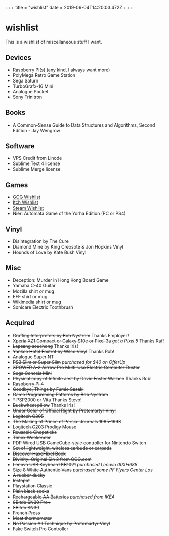 +++
title = "wishlist"
date = 2019-06-04T14:20:03.472Z
+++
# wishlist

This is a wishlist of miscellaneous stuff I want.

## Devices
* Raspberry Pi(s) (any kind, I always want more)
* PolyMega Retro Game Station
* Sega Saturn
* TurboGrafx-16 Mini
* Analogue Pocket
* Sony Trinitron

## Books
* A Common-Sense Guide to Data Structures and Algorithms, Second Edition - Jay Wengrow

## Software
* VPS Credit from Linode
* Sublime Text 4 license
* Sublime Merge license

## Games
* [GOG Wishlist](https://www.gog.com/u/kebg/wishlist)
* [Itch Wishlist](https://itch.io/c/426557/wishlist)
* [Steam Wishlist](https://store.steampowered.com/wishlist/id/kebsteam/)
* Nier: Automata Game of the Yorha Edition (PC or PS4)

## Vinyl
* Disintegration by The Cure
* Diamond Mine by King Creosote & Jon Hopkins Vinyl
* Hounds of Love by Kate Bush Vinyl

## Misc
* Deception: Murder in Hong Kong Board Game
* Yamaha C-40 Guitar
* Mozilla shirt or mug
* EFF shirt or mug
* Wikimedia shirt or mug
* Sonicare Electric Toothbrush

## Acquired

* ~~Crafting Interpreters by Bob Nystrom~~ Thanks Employer!
* ~~Xperia XZ1 Compact or Galaxy S10e or Pixel 3a~~ *got a Pixel 5* Thanks Raf!
* ~~Lapsang souchong~~ Thanks Iris!
* ~~Yankee Hotel Foxtrot by Wilco Vinyl~~ Thanks Rob!
* ~~Analogue Super NT~~
* ~~PS3 Slim or Super Slim~~ *purchased for $40 on OfferUp*
* ~~XPOWER A-2 Airrow Pro Multi-Use Electric Computer Duster~~
* ~~Sega Genesis Mini~~
* ~~Physical copy of Infinite Jest by David Foster Wallace~~ Thanks Rob!
* ~~Raspberry Pi 4~~
* ~~Goodbye, Things by Fumio Sasaki~~
* ~~Game Programming Patterns by Bob Nystrom~~
* ~~* PSP2000 or Vita~~ Thanks Stevo!
* ~~Buckwheat pillow~~ Thanks Iris!
* ~~Under Color of Official Right by Protomartyr Vinyl~~
* ~~Logitech G305~~
* ~~The Making of Prince of Persia: Journals 1985-1993~~
* ~~Logitech G203 Prodigy Mouse~~
* ~~Reusable Chopsticks~~
* ~~Timex Weekender~~
* ~~PDP Wired USB GameCube-style controller for Nintendo Switch~~
* ~~Set of lightweight, wireless earbuds or earpads~~
* ~~Discover HaxeFlixel Book~~
* ~~Divinity: Original Sin 2 from GOG.com~~
* ~~Lenovo USB Keyboard KB1021~~ *purchased Lenovo 00XH688*
* ~~Size 8 White Authentic Vans~~ *purchased some PF Flyers Center Los*
* ~~A rubber ducky~~
* ~~Instapot~~
* ~~Playstation Classic~~
* ~~Plain black socks~~
* ~~Rechargeable AA Batteries~~ *purchased from IKEA*
* ~~8Bitdo SN30 Pro+~~
* ~~8Bitdo SN30~~
* ~~French Press~~
* ~~Meat thermometer~~
* ~~No Passion All Technique by Protomartyr Vinyl~~
* ~~Fake Switch Pro Controller~~
